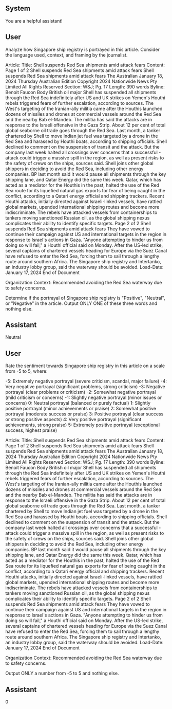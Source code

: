 ## System

You are a helpful assistant!

## User


Analyze how Singapore ship registry is portrayed in this article. Consider the language used, context, and framing by the journalist.

Article:
Title: Shell suspends Red Sea shipments amid attack fears
Content: Page 1 of 2
Shell suspends Red Sea shipments amid attack fears
Shell suspends Red Sea shipments amid attack fears
The Australian
January 18, 2024 Thursday
Australian Edition
Copyright 2024 Nationwide News Pty Limited All Rights Reserved
Section: WSJ; Pg. 17
Length: 390 words
Byline: Benoit Faucon
Body
British oil major Shell has suspended all shipments through the Red Sea indefinitely after US and UK strikes on 
Yemen's Houthi rebels triggered fears of further escalation, according to sources.
The West's targeting of the Iranian-ally militia came after the Houthis launched dozens of missiles and drones at 
commercial vessels around the Red Sea and the nearby Bab el-Mandeb. The militia has said the attacks are in 
response to the Israeli offensive in the Gaza Strip.
About 12 per cent of total global seaborne oil trade goes through the Red Sea. Last month, a tanker chartered by 
Shell to move Indian jet fuel was targeted by a drone in the Red Sea and harassed by Houthi boats, according to 
shipping officials.
Shell declined to comment on the suspension of transit and the attack. But the company last week halted all 
crossings over concerns that a successful -attack could trigger a massive spill in the region, as well as present risks 
to the safety of crews on the ships, sources said.
Shell joins other global shippers in deciding to avoid the Red Sea, including other energy companies.
BP last month said it would pause all shipments through the key shipping lane, and Qatar Energy did the same this 
week.
Qatar, which has acted as a mediator for the Houthis in the past, halted the use of the Red Sea route for its 
liquefied natural gas exports for fear of being caught in the conflict, according to a Qatari energy official and 
shipping trackers.
Recent Houthi attacks, initially directed against Israeli-linked vessels, have rattled global markets, upended 
international shipping routes and become more indiscriminate. The rebels have attacked vessels from 
containerships to tankers moving sanctioned Russian oil, as the global shipping nexus complicates their ability to 
identify specific targets.
Page 2 of 2
Shell suspends Red Sea shipments amid attack fears
They have vowed to continue their campaign against US and international targets in the region in response to 
Israel's actions in Gaza. "Anyone attempting to hinder us from doing so will fail," a Houthi official said on Monday. 
After the US-led strike, several captains of chartered vessels heading for Europe via the Suez Canal have refused 
to enter the Red Sea, forcing them to sail through a lengthy route around southern Africa. The Singapore ship 
registry and Intertanko, an industry lobby group, said the waterway should be avoided.
Load-Date: January 17, 2024
End of Document

Organization Context: Recommended avoiding the Red Sea waterway due to safety concerns.

Determine if the portrayal of Singapore ship registry is "Positive", "Neutral", or "Negative" in the article.
Output ONLY ONE of these three words and nothing else.


## Assistant

Neutral

## User


Rate the sentiment towards Singapore ship registry in this article on a scale from -5 to 5, where:

-5: Extremely negative portrayal (severe criticism, scandal, major failure)
-4: Very negative portrayal (significant problems, strong criticism)
-3: Negative portrayal (clear problems or criticism)
-2: Somewhat negative portrayal (mild criticism or concerns)
-1: Slightly negative portrayal (minor issues or concerns)
0: Neutral portrayal (balanced or purely factual)
1: Slightly positive portrayal (minor achievements or praise)
2: Somewhat positive portrayal (moderate success or praise)
3: Positive portrayal (clear success or strong positive aspects)
4: Very positive portrayal (significant achievements, strong praise)
5: Extremely positive portrayal (exceptional success, highest praise)

Article:
Title: Shell suspends Red Sea shipments amid attack fears
Content: Page 1 of 2
Shell suspends Red Sea shipments amid attack fears
Shell suspends Red Sea shipments amid attack fears
The Australian
January 18, 2024 Thursday
Australian Edition
Copyright 2024 Nationwide News Pty Limited All Rights Reserved
Section: WSJ; Pg. 17
Length: 390 words
Byline: Benoit Faucon
Body
British oil major Shell has suspended all shipments through the Red Sea indefinitely after US and UK strikes on 
Yemen's Houthi rebels triggered fears of further escalation, according to sources.
The West's targeting of the Iranian-ally militia came after the Houthis launched dozens of missiles and drones at 
commercial vessels around the Red Sea and the nearby Bab el-Mandeb. The militia has said the attacks are in 
response to the Israeli offensive in the Gaza Strip.
About 12 per cent of total global seaborne oil trade goes through the Red Sea. Last month, a tanker chartered by 
Shell to move Indian jet fuel was targeted by a drone in the Red Sea and harassed by Houthi boats, according to 
shipping officials.
Shell declined to comment on the suspension of transit and the attack. But the company last week halted all 
crossings over concerns that a successful -attack could trigger a massive spill in the region, as well as present risks 
to the safety of crews on the ships, sources said.
Shell joins other global shippers in deciding to avoid the Red Sea, including other energy companies.
BP last month said it would pause all shipments through the key shipping lane, and Qatar Energy did the same this 
week.
Qatar, which has acted as a mediator for the Houthis in the past, halted the use of the Red Sea route for its 
liquefied natural gas exports for fear of being caught in the conflict, according to a Qatari energy official and 
shipping trackers.
Recent Houthi attacks, initially directed against Israeli-linked vessels, have rattled global markets, upended 
international shipping routes and become more indiscriminate. The rebels have attacked vessels from 
containerships to tankers moving sanctioned Russian oil, as the global shipping nexus complicates their ability to 
identify specific targets.
Page 2 of 2
Shell suspends Red Sea shipments amid attack fears
They have vowed to continue their campaign against US and international targets in the region in response to 
Israel's actions in Gaza. "Anyone attempting to hinder us from doing so will fail," a Houthi official said on Monday. 
After the US-led strike, several captains of chartered vessels heading for Europe via the Suez Canal have refused 
to enter the Red Sea, forcing them to sail through a lengthy route around southern Africa. The Singapore ship 
registry and Intertanko, an industry lobby group, said the waterway should be avoided.
Load-Date: January 17, 2024
End of Document

Organization Context: Recommended avoiding the Red Sea waterway due to safety concerns.

Output ONLY a number from -5 to 5 and nothing else.


## Assistant

0

